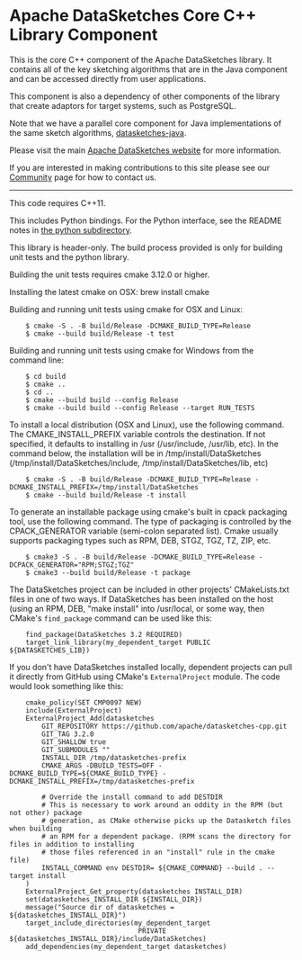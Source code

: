 # Apache DataSketches Core C++ Library Component
This is the core C++ component of the Apache DataSketches library.  It contains all of the key sketching algorithms that are in the Java component and can be accessed directly from user applications. 

This component is also a dependency of other components of the library that create adaptors for target systems, such as PostgreSQL.

Note that we have a parallel core component for Java implementations of the same sketch algorithms, 
[datasketches-java](https://github.com/apache/datasketches-java).

Please visit the main [Apache DataSketches website](https://datasketches.apache.org) for more information. 

If you are interested in making contributions to this site please see our [Community](https://datasketches.apache.org/docs/Community/) page for how to contact us.

---

This code requires C++11.

This includes Python bindings. For the Python interface, see the README notes in [the python subdirectory](https://github.com/apache/datasketches-cpp/tree/master/python).

This library is header-only. The build process provided is only for building unit tests and the python library.

Building the unit tests requires cmake 3.12.0 or higher.

Installing the latest cmake on OSX: brew install cmake

Building and running unit tests using cmake for OSX and Linux:

```
	$ cmake -S . -B build/Release -DCMAKE_BUILD_TYPE=Release
	$ cmake --build build/Release -t test
```

Building and running unit tests using cmake for Windows from the command line:

```
	$ cd build
	$ cmake ..
	$ cd ..
	$ cmake --build build --config Release
	$ cmake --build build --config Release --target RUN_TESTS
```

To install a local distribution (OSX and Linux), use the following command. The
CMAKE_INSTALL_PREFIX variable controls the destination. If not specified, it 
defaults to installing in /usr (/usr/include, /usr/lib, etc). In the command below,
the installation will be in /tmp/install/DataSketches (/tmp/install/DataSketches/include,
/tmp/install/DataSketches/lib, etc)

```
	$ cmake -S . -B build/Release -DCMAKE_BUILD_TYPE=Release -DCMAKE_INSTALL_PREFIX=/tmp/install/DataSketches
	$ cmake --build build/Release -t install
```

To generate an installable package using cmake's built in cpack packaging tool,
use the following command. The type of packaging is controlled by the CPACK_GENERATOR
variable (semi-colon separated list). Cmake usually supports packaging types such as RPM,
DEB, STGZ, TGZ, TZ, ZIP, etc.

```
	$ cmake3 -S . -B build/Release -DCMAKE_BUILD_TYPE=Release -DCPACK_GENERATOR="RPM;STGZ;TGZ" 
	$ cmake3 --build build/Release -t package
```

The DataSketches project can be included in other projects' CMakeLists.txt files in one of two ways.
If DataSketches has been installed on the host (using an RPM, DEB, "make install" into /usr/local, or some 
way, then CMake's `find_package` command can be used like this:

```
	find_package(DataSketches 3.2 REQUIRED)
	target_link_library(my_dependent_target PUBLIC ${DATASKETCHES_LIB})
```

If you don't have DataSketches installed locally, dependent projects can pull it directly
from GitHub using CMake's `ExternalProject` module. The code would look something like this:

```
	cmake_policy(SET CMP0097 NEW)
	include(ExternalProject)
	ExternalProject_Add(datasketches
	    GIT_REPOSITORY https://github.com/apache/datasketches-cpp.git
	    GIT_TAG 3.2.0
	    GIT_SHALLOW true
	    GIT_SUBMODULES ""
	    INSTALL_DIR /tmp/datasketches-prefix
	   	CMAKE_ARGS -DBUILD_TESTS=OFF -DCMAKE_BUILD_TYPE=${CMAKE_BUILD_TYPE} -DCMAKE_INSTALL_PREFIX=/tmp/datasketches-prefix

		# Override the install command to add DESTDIR
		# This is necessary to work around an oddity in the RPM (but not other) package
		# generation, as CMake otherwise picks up the Datasketch files when building
		# an RPM for a dependent package. (RPM scans the directory for files in addition to installing
		# those files referenced in an "install" rule in the cmake file)
	    INSTALL_COMMAND env DESTDIR= ${CMAKE_COMMAND} --build . --target install
	)
	ExternalProject_Get_property(datasketches INSTALL_DIR)
	set(datasketches_INSTALL_DIR ${INSTALL_DIR})
	message("Source dir of datasketches = ${datasketches_INSTALL_DIR}")
	target_include_directories(my_dependent_target 
								PRIVATE ${datasketches_INSTALL_DIR}/include/DataSketches)
	add_dependencies(my_dependent_target datasketches)
```